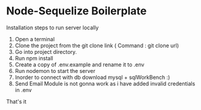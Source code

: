 # Node-Sequelize Boilerplate

Installation steps to run server locally

1. Open a terminal
2. Clone the project from the git clone link ( Command : git clone url)
3. Go into project directory.
4. Run npm install
5. Create a copy of .env.example and rename it to .env
6. Run nodemon to start the server
7. Inorder to connect with db download mysql + sqlWorkBench :)
8. Send Email Module is not gonna work as i have added invalid credentials in .env

That's it
